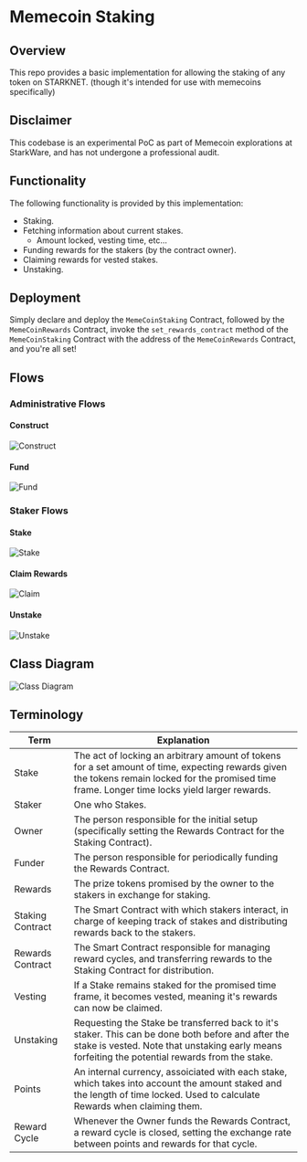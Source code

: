 # Memecoin Staking 

## Overview
This repo provides a basic implementation for allowing the staking of any token on STARKNET. (though it's intended for use with memecoins specifically)

## Disclaimer
This codebase is an experimental PoC as part of Memecoin explorations at StarkWare, and has not undergone a professional audit.

## Functionality
The following functionality is provided by this implementation:
- Staking.
- Fetching information about current stakes.
    - Amount locked, vesting time, etc...
- Funding rewards for the stakers (by the contract owner).
- Claiming rewards for vested stakes.
- Unstaking.

## Deployment
Simply declare and deploy the `MemeCoinStaking` Contract, followed by the `MemeCoinRewards` Contract, invoke the `set_rewards_contract` method of the `MemeCoinStaking` Contract with the address of the `MemeCoinRewards` Contract, and you're all set!

## Flows
### Administrative Flows
#### Construct
![Construct](assets/construct_flow.svg)
#### Fund
![Fund](assets/fund_flow.svg)

### Staker Flows
#### Stake
![Stake](assets/stake_flow.svg)
#### Claim Rewards
![Claim](assets/claim_flow.svg)
#### Unstake
![Unstake](assets/unstake_flow.svg)

## Class Diagram
![Class Diagram](assets/class_diagram.svg)

## Terminology
| Term | Explanation |
--- | ---
Stake | The act of locking an arbitrary amount of tokens for a set amount of time, expecting rewards given the tokens remain locked for the promised time frame. Longer time locks yield larger rewards.
Staker | One who Stakes.
Owner | The person responsible for the initial setup (specifically setting the Rewards Contract for the Staking Contract).
Funder | The person responsible for periodically funding the Rewards Contract.
Rewards | The prize tokens promised by the owner to the stakers in exchange for staking.
Staking Contract | The Smart Contract with which stakers interact, in charge of keeping track of stakes and distributing rewards back to the stakers.
Rewards Contract | The Smart Contract responsible for managing reward cycles, and transferring rewards to the Staking Contract for distribution.
Vesting | If a Stake remains staked for the promised time frame, it becomes vested, meaning it's rewards can now be claimed.
Unstaking | Requesting the Stake be transferred back to it's staker. This can be done both before and after the stake is vested. Note that unstaking early means forfeiting the potential rewards from the stake.
Points | An internal currency, assoiciated with each stake, which takes into account the amount staked and the length of time locked. Used to calculate Rewards when claiming them.
Reward Cycle | Whenever the Owner funds the Rewards Contract, a reward cycle is closed, setting the exchange rate between points and rewards for that cycle.
